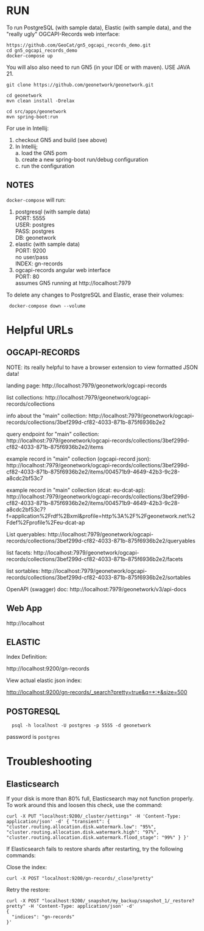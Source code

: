 RUN
===

To run PostgreSQL (with sample data), Elastic (with sample data), and the "really ugly" OGCAPI-Records web interface:

```
https://github.com/GeoCat/gn5_ogcapi_records_demo.git
cd gn5_ogcapi_records_demo
docker-compose up
```

You will also also need to run GN5 (in your IDE or with maven).  USE JAVA 21.

```
git clone https://github.com/geonetwork/geonetwork.git

cd geonetwork
mvn clean install -Drelax

cd src/apps/geonetwork
mvn spring-boot:run
```

For use in Intellij:
1. checkout GN5 and build (see above)
2. In Intellij; <br>
    a. load the GN5 pom  <br>
    b. create a new spring-boot run/debug configuration <br>
    c. run the configuration

NOTES
-----

`docker-compose` will run:
1. postgresql (with sample data)<br>
    PORT: 5555<br>
    USER: postgres<br>
    PASS: postgres<br>
    DB: geonetwork
2. elastic (with sample data)<br>
    PORT: 9200<br>
    no user/pass<br>
    INDEX: gn-records
3. ogcapi-records angular web interface<br>
    PORT: 80<br>
    assumes GN5 running at http://localhost:7979


To delete any changes to PostgreSQL and Elastic, erase their volumes:

```
 docker-compose down --volume
```
 

Helpful URLs
============

OGCAPI-RECORDS
--------------

NOTE: its really helpful to have a browser extension to view formatted JSON data!

landing page: 
http://localhost:7979/geonetwork/ogcapi-records

list collections:
http://localhost:7979/geonetwork/ogcapi-records/collections

info about the "main" collection: 
http://localhost:7979/geonetwork/ogcapi-records/collections/3bef299d-cf82-4033-871b-875f6936b2e2


query endpoint for  "main" collection:
http://localhost:7979/geonetwork/ogcapi-records/collections/3bef299d-cf82-4033-871b-875f6936b2e2/items

example record in "main" collection (ogcapi-record json):
http://localhost:7979/geonetwork/ogcapi-records/collections/3bef299d-cf82-4033-871b-875f6936b2e2/items/004571b9-4649-42b3-9c28-a8cdc2bf53c7


example record in "main" collection (dcat: eu-dcat-ap):
http://localhost:7979/geonetwork/ogcapi-records/collections/3bef299d-cf82-4033-871b-875f6936b2e2/items/004571b9-4649-42b3-9c28-a8cdc2bf53c7?f=application%2Frdf%2Bxml&profile=http%3A%2F%2Fgeonetwork.net%2Fdef%2Fprofile%2Feu-dcat-ap


List queryables:
http://localhost:7979/geonetwork/ogcapi-records/collections/3bef299d-cf82-4033-871b-875f6936b2e2/queryables


list facets:
http://localhost:7979/geonetwork/ogcapi-records/collections/3bef299d-cf82-4033-871b-875f6936b2e2/facets

list sortables:
http://localhost:7979/geonetwork/ogcapi-records/collections/3bef299d-cf82-4033-871b-875f6936b2e2/sortables


OpenAPI (swagger) doc:
http://localhost:7979/geonetwork/v3/api-docs


Web App
-------

http://localhost

ELASTIC
-------

Index Definition:

http://localhost:9200/gn-records

View actual elastic json index:

[http://localhost:9200/gn-records/_search?pretty=true&q=\*:\*&size=500](http://localhost:9200/gn-records/_search?pretty=true&q=*:*&size=500)

POSTGRESQL
----------

```
  psql -h localhost -U postgres -p 5555 -d geonetwork
```

password is `postgres`


Troubleshooting
===============

Elasticsearch
-------------

If your disk is more than 80% full, Elasticsearch may not function properly. To work around this and loosen this check, use the command:

```
curl -X PUT "localhost:9200/_cluster/settings" -H 'Content-Type: application/json' -d' { "transient": { "cluster.routing.allocation.disk.watermark.low": "95%", "cluster.routing.allocation.disk.watermark.high": "97%", "cluster.routing.allocation.disk.watermark.flood_stage": "99%" } }'
```

If Elasticsearch fails to restore shards after restarting, try the following commands:

Close the index:

```
curl -X POST "localhost:9200/gn-records/_close?pretty"
```

Retry the restore:

```
curl -X POST "localhost:9200/_snapshot/my_backup/snapshot_1/_restore?pretty" -H 'Content-Type: application/json' -d'
{
  "indices": "gn-records"
}'
```
